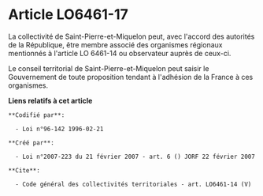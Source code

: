 # Article LO6461-17

La collectivité de Saint-Pierre-et-Miquelon peut, avec l'accord des autorités de la République, être membre associé des
organismes régionaux mentionnés à l'article LO 6461-14 ou observateur auprès de ceux-ci. 

Le conseil territorial de Saint-Pierre-et-Miquelon peut saisir le Gouvernement de toute proposition tendant à l'adhésion de
la France à ces organismes.

**Liens relatifs à cet article**

	**Codifié par**:

	  - Loi n°96-142 1996-02-21

	**Créé par**:

	  - Loi n°2007-223 du 21 février 2007 - art. 6 () JORF 22 février 2007

	**Cite**:

	  - Code général des collectivités territoriales - art. LO6461-14 (V)
